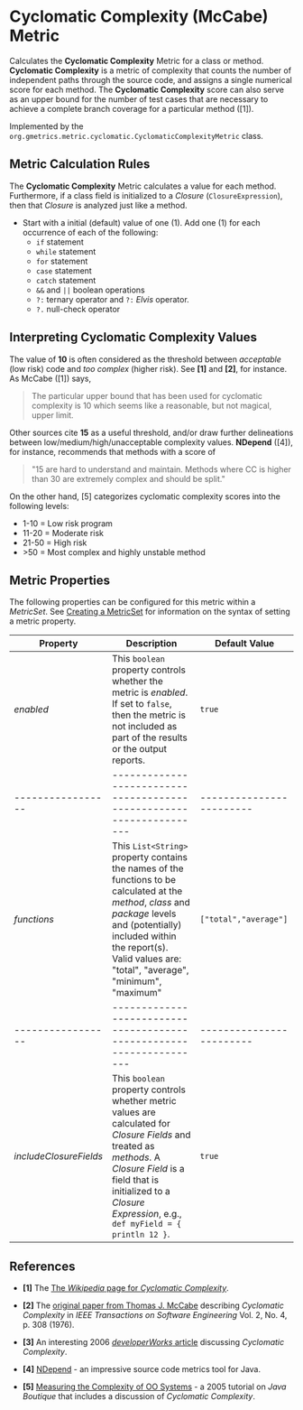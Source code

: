 # Cyclomatic Complexity (McCabe) Metric

 Calculates the **Cyclomatic Complexity** Metric for a class or method. **Cyclomatic Complexity** is a metric of complexity that counts the number of independent paths through the source code, and assigns a single numerical score for each method. The **Cyclomatic Complexity** score can also serve as an upper bound for the number of test cases that are necessary to achieve a complete branch coverage for a particular method ([1]).

 Implemented by the `org.gmetrics.metric.cyclomatic.CyclomaticComplexityMetric` class.


## Metric Calculation Rules

 The **Cyclomatic Complexity** Metric calculates a value for each method. Furthermore, if a class
 field is initialized to a *Closure* (`ClosureExpression`), then that *Closure* is analyzed
 just like a method.

 * Start with a initial (default) value of one (1). Add one (1) for each occurrence of each of the following:
   * `if` statement
   * `while` statement
   * `for` statement
   * `case` statement
   * `catch` statement
   * `&&` and `||` boolean operations
   * `?:` ternary operator and `?:` *Elvis* operator.
   * `?.` null-check operator


## Interpreting Cyclomatic Complexity Values

  The value of **10** is often considered as the threshold between *acceptable* (low risk) code
  and *too complex* (higher risk). See **[1]** and **[2]**, for instance. As McCabe ([1]) says,
  > The particular upper bound that has been used for cyclomatic complexity is 10 which seems like 
  > a reasonable, but not magical, upper limit.

  Other sources cite **15** as a useful threshold, and/or draw further delineations between
  low/medium/high/unacceptable complexity values. **NDepend** ([4]), for instance, recommends that
  methods with a score of 
  > "15 are hard to understand and maintain. Methods where CC is higher than
  > 30 are extremely complex and should be split."
  
  On the other hand, [5] categorizes cyclomatic complexity scores into the following levels: 
  * 1-10 = Low risk program
  * 11-20 = Moderate risk
  * 21-50 = High risk
  * \>50 = Most complex and highly unstable method


## Metric Properties

  The following properties can be configured for this metric within a *MetricSet*. See [Creating a MetricSet](../CreatingMetricSet) for information on the syntax of setting a metric property.


| **Property**    | **Description**                                                    | **Default Value**      |
|-----------------|--------------------------------------------------------------------|------------------------|
| *enabled*         | This `boolean` property controls whether the metric is *enabled*. If set to `false`, then the metric is not included as part of the results or the output reports. | `true`                 |
|-----------------|--------------------------------------------------------------------|------------------------|
| *functions*       | This `List<String>` property contains the names of the functions to be calculated at the *method*, *class* and *package* levels and (potentially) included within the report(s). Valid values are: "total", "average", "minimum", "maximum" | `["total","average"]`  |
|-----------------|--------------------------------------------------------------------|------------------------|
| *includeClosureFields* | This `boolean` property controls whether metric values are calculated for *Closure Fields* and treated as *methods*. A *Closure Field* is a field that is initialized to a *Closure Expression*, e.g., `def myField = { println 12 }`. | `true`                 |


## References

 * **[1]** The [The *Wikipedia* page for *Cyclomatic Complexity*](http://en.wikipedia.org/wiki/Cyclomatic_complexity).

 * **[2]** The [original paper from Thomas J. McCabe](http://www.literateprogramming.com/mccabe.pdf) describing
   *Cyclomatic Complexity* in *IEEE Transactions on Software Engineering* Vol. 2, No. 4, p. 308 (1976).  

 * **[3]** An interesting 2006 [*developerWorks* article](http://www.ibm.com/developerworks/java/library/j-cq03316/)
   discussing *Cyclomatic Complexity*.

 * **[4]** [NDepend](http://www.ndepend.com/Metrics.aspx) - an impressive source code metrics tool for Java.

 * **[5]** [Measuring the Complexity of OO Systems](http://javaboutique.internet.com/tutorials/metrics/) -
   a 2005 tutorial on *Java Boutique* that includes a discussion of *Cyclomatic Complexity*.


